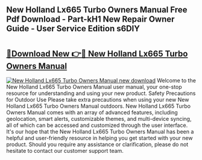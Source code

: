 ## New Holland Lx665 Turbo Owners Manual Free Pdf Download - Part-kH1 New Repair Owner Guide - User Service Edition s6DlY

# <h2><a href="http://bc89590.oget.top/?id=New+Holland+Lx665+Turbo+Owners+Manual">🔗Download New 👉🔴 New Holland Lx665 Turbo Owners Manual</a></h2>

[![New Holland Lx665 Turbo Owners Manual new download](https://i.imgur.com/5g1atiW.png)](http://bc89590.oget.top/?id=New+Holland+Lx665+Turbo+Owners+Manual)
Welcome to the New Holland Lx665 Turbo Owners Manual user manual, your one-stop resource for understanding and using your new product. Safety Precautions for Outdoor Use Please take extra precautions when using your new New Holland Lx665 Turbo Owners Manual outdoors. New Holland Lx665 Turbo Owners Manual comes with an array of advanced features, including geolocation, smart alerts, customizable themes, and multi-device syncing, all of which can be accessed and customized through the user interface. It's our hope that the New Holland Lx665 Turbo Owners Manual has been a helpful and user-friendly resource in helping you get started with your new product. Should you require any assistance or clarification, please do not hesitate to contact our customer support team.
